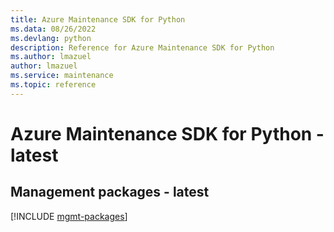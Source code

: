 ```yaml
---
title: Azure Maintenance SDK for Python
ms.data: 08/26/2022
ms.devlang: python
description: Reference for Azure Maintenance SDK for Python
ms.author: lmazuel
author: lmazuel
ms.service: maintenance
ms.topic: reference
---
```

# Azure Maintenance SDK for Python - latest

## Management packages - latest
[!INCLUDE [mgmt-packages](maintenance-mgmt-index.md)]